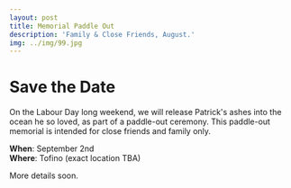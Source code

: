 ```yaml
---
layout: post
title: Memorial Paddle Out
description: 'Family & Close Friends, August.'
img: ../img/99.jpg
---
```


# Save the Date

On the Labour Day long weekend, we will release Patrick's ashes into the ocean he so loved, as part of a paddle-out ceremony. This paddle-out memorial is intended for close friends and family only.

**When**: September 2nd<br>
**Where**: Tofino (exact location TBA)

More details soon.
